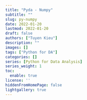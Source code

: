 ```yaml
---
title: "Pyda - Numpy"
subtitle: ""
slug: py-numpy
date: 2022-01-20
lastmod: 2022-01-20
draft: false
authors: ["Tuyen Kieu"]
description: ""
images: []
tags: ["Python for DA"]
categories: []
series: [Python for Data Analysis]
series_weight: 1
toc:
  enable: true
license: ''  
hiddenFromHomePage: false
lightgallery: true
---
```


<!--more-->